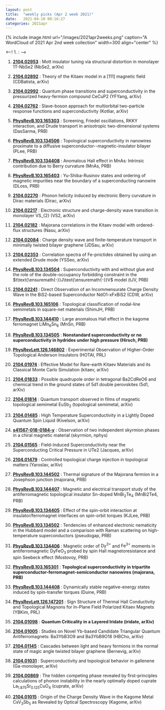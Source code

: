```yaml
---
layout: post
title:  "weekly picks (Apr 2 week 2021)"
date:   2021-04-10 00:16:27
categories: 2021apr
---
```


{% include image.html url="/images/2021apr2weeks.png" caption="A WordCloud of 2021 Apr 2nd week collection" width=300 align="center" %}


<--! 1. **[]()** : -->


1. **[2104.02953](http://arxiv.org/abs/2104.02953)** : Mott insulator tuning via structural distortion in monolayer 1T-NbSe2 (NbSe2, arXiv)

1. **[2104.02892](http://arxiv.org/abs/2104.02892)** : Theory of the Kitaev model in a [111] magnetic field (CDBatista, arXiv)

1. **[2104.02992](http://arxiv.org/abs/2104.02992)** : Quantum phase transitions and superconductivity in the pressurized heavy-fermion compound CeCuP2 (YFYang, arXiv)

1. **[2104.02762](http://arxiv.org/abs/2104.02762)** : Slave-boson approach for multiorbital two-particle response functions and superconductivity (Kotliar, arXiv)

1. **[PhysRevB.103.165303](https://link.aps.org/doi/10.1103/PhysRevB.103.165303)** : Screening, Friedel oscillations, RKKY interaction, and Drude transport in anisotropic two-dimensional systems (DasSarma, PRB)

1. **[PhysRevB.103.134506](https://link.aps.org/doi/10.1103/PhysRevB.103.134506)** : Topological superconductivity in nanowires proximate to a diffusive superconductor--magnetic-insulator bilayer (PLee, PRB)

1. **[PhysRevB.103.134408](https://link.aps.org/doi/10.1103/PhysRevB.103.134408)** : Anomalous Hall effect in MnAs: Intrinsic contribution due to Berry curvature (MnAs, PRB)

1. **[PhysRevB.103.165403](https://link.aps.org/doi/10.1103/PhysRevB.103.165403)** : Yu-Shiba-Rusinov states and ordering of magnetic impurities near the boundary of a superconducting nanowire (DLoss, PRB)


1. **[2104.02270](http://arxiv.org/abs/2104.02270)** : Phonon helicity induced by electronic Berry curvature in Dirac materials (Dirac, arXiv)

1. **[2104.02217](http://arxiv.org/abs/2104.02217)** : Electronic structure and charge-density wave transition in monolayer VS_{2} (VS2, arXiv)

1. **[2104.02182](http://arxiv.org/abs/2104.02182)** : Majorana correlations in the Kitaev model with ordered-flux structures (Nasu, arXiv)

1. **[2104.02084](http://arxiv.org/abs/2104.02084)** : Charge density wave and finite-temperature transport in minimally twisted bilayer graphene (JDSau, arXiv)

1. **[2104.02353](http://arxiv.org/abs/2104.02353)** : Correlation spectra of Fe-pnictides obtained by using an extended Drude mode (YSSeo, arXiv)

1. **[PhysRevB.103.134504](https://link.aps.org/doi/10.1103/PhysRevB.103.134504)** : Superconductivity with and without glue and the role of the double-occupancy forbidding constraint in the $t\text{\ensuremath{-}}J\text{\ensuremath{-}}V$ model (tJV, PRB)

1. **[2104.02241](http://arxiv.org/abs/2104.02241)** : Direct Observation of an Incommensurate Charge Density Wave in the BiS2-based Superconductor NdO1-xFxBiS2 (CDW, arXiv)

1. **[PhysRevB.103.165106](https://link.aps.org/doi/10.1103/PhysRevB.103.165106)** : Topological classification of nodal-line semimetals in square-net materials (ShimJH, PRB)

1. **[PhysRevB.103.144410](https://link.aps.org/doi/10.1103/PhysRevB.103.144410)** : Large anomalous Hall effect in the kagome ferromagnet ${\mathrm{LiMn}}_{6}{\mathrm{Sn}}_{6}$ (MnSn, PRB)

1. **[PhysRevB.103.134505](https://link.aps.org/doi/10.1103/PhysRevB.103.134505)** : **Nonstandard superconductivity or no superconductivity in hydrides under high pressure (Hirsch, PRB)**

1. **[PhysRevLett.126.146802](https://link.aps.org/doi/10.1103/PhysRevLett.126.146802)** : Experimental Observation of Higher-Order Topological Anderson Insulators (HOTAI, PRL)

1. **[2104.01974](http://arxiv.org/abs/2104.01974)** : Effective Model for Rare-earth Kitaev Materials and its Classical Monte Carlo Simulation (kitaev, arXiv)

1. **[2104.01833](http://arxiv.org/abs/2104.01833)** : Possible quadrupole order in tetragonal Ba2CdReO6 and chemical trend in the ground states of 5d1 double perovskites (5d1, arXiv)

1. **[2104.01814](http://arxiv.org/abs/2104.01814)** : Quantum transport observed in films of magnetic topological semimetal EuSb$_2$ (topological semimetal, arXiv)

1. **[2104.01485](http://arxiv.org/abs/2104.01485)** : High Temperature Superconductivity in a Lightly Doped Quantum Spin Liquid (Kivelson, arXiv)

1. **[s41567-018-0184-y](https://www.nature.com/articles/s41567-018-0184-y)** : Observation of two independent skyrmion phases in a chiral magnetic material (skyrmion, nphys)

1. **[2104.01565](http://arxiv.org/abs/2104.01565)** : Field-Induced Superconductivity near the Superconducting Critical Pressure in UTe2 (Jacques, arXiv)

1. **[2104.01479](http://arxiv.org/abs/2104.01479)** : Controlled topological charge injection in topological matters (Yaroslav, arXiv)


1. **[PhysRevB.103.144502](https://link.aps.org/doi/10.1103/PhysRevB.103.144502)** : Thermal signature of the Majorana fermion in a Josephson junction (majorana, PRB)

1. **[PhysRevB.103.144407](https://link.aps.org/doi/10.1103/PhysRevB.103.144407)** : Magnetic and electrical transport study of the antiferromagnetic topological insulator Sn-doped ${\mathrm{MnBi}}_{2}{\mathrm{Te}}_{4}$ (MnBi2Te4, PRB)

1. **[PhysRevB.103.134405](https://link.aps.org/doi/10.1103/PhysRevB.103.134405)** : Effect of the spin-orbit interaction at insulator/ferromagnet interfaces on spin-orbit torques (KJLee, PRB)

1. **[PhysRevB.103.134502](https://link.aps.org/doi/10.1103/PhysRevB.103.134502)** : Tendencies of enhanced electronic nematicity in the Hubbard model and a comparison with Raman scattering on high-temperature superconductors (pseudogap, PRB)

1. **[PhysRevB.103.134406](https://link.aps.org/doi/10.1103/PhysRevB.103.134406)** : Magnetic order of ${\mathrm{Dy}}^{3+}$ and ${\mathrm{Fe}}^{3+}$ moments in antiferromagnetic $\mathrm{Dy}\mathrm{Fe}{\mathrm{O}}_{3}$ probed by spin Hall magnetoresistance and spin Seebeck effect (Mostovoy, PRB)

1. **[PhysRevB.103.165301](https://link.aps.org/doi/10.1103/PhysRevB.103.165301)** : **Topological superconductivity in tripartite superconductor-ferromagnet-semiconductor nanowires (majorana, PRB)**

1. **[PhysRevB.103.144408](https://link.aps.org/doi/10.1103/PhysRevB.103.144408)** : Dynamically stable negative-energy states induced by spin-transfer torques (Duine, PRB)

1. **[PhysRevLett.126.147201](https://link.aps.org/doi/10.1103/PhysRevLett.126.147201)** : Sign Structure of Thermal Hall Conductivity and Topological Magnons for In-Plane Field Polarized Kitaev Magnets (YBKim, PRL)


1. **[2104.01098](http://arxiv.org/abs/2104.01098)** : **Quantum Criticality in a Layered Iridate (iridate, arXiv)**

1. **[2104.01005](http://arxiv.org/abs/2104.01005)** : Studies on Novel Yb-based Candidate Triangular Quantum Antiferromagnets: Ba3YbB3O9 and Ba3YbB9O18 (HBCho, arXiv)

1. **[2104.01145](http://arxiv.org/abs/2104.01145)** : Cascades between light and heavy fermions in the normal state of magic angle twisted bilayer graphene (Bernevig, arXiv)

1. **[2104.01031](http://arxiv.org/abs/2104.01031)** : Superconductivity and topological behavior in gallenene (Ga-monolayer, arXiv)

1. **[2104.00869](http://arxiv.org/abs/2104.00869)** : The hidden competing phase revealed by first-principles calculations of phonon instability in the nearly optimally doped cuprate La$_{1.875}$Sr$_{0.125}$CuO$_4$ (cuprate, arXiv)

1. **[2104.01015](http://arxiv.org/abs/2104.01015)** : Origin of the Charge Density Wave in the Kagome Metal CsV$_{3}$Sb$_{5}$ as Revealed by Optical Spectroscopy (Kagome, arXiv)

